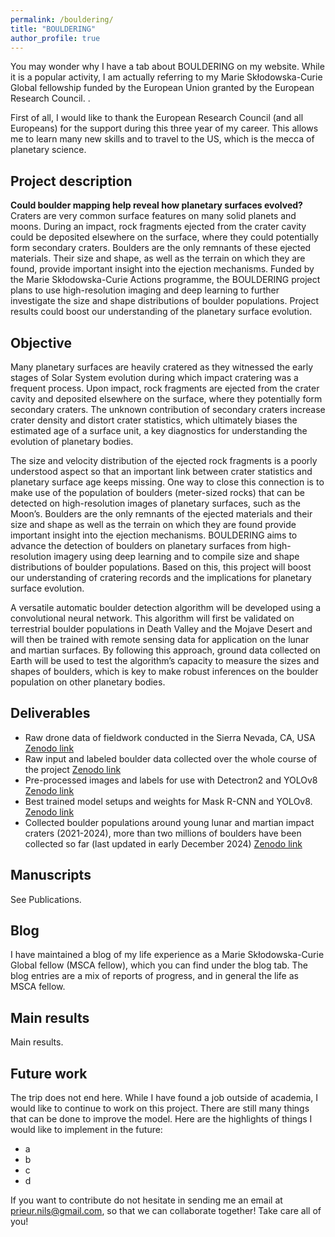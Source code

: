 ```yaml
---
permalink: /bouldering/
title: "BOULDERING"
author_profile: true
---
```


You may wonder why I have a tab about BOULDERING on my website. While it is a popular activity, I am actually referring to my Marie Skłodowska-Curie Global fellowship funded by the European Union granted by the European Research Council. <ChatGPT please add a sentence here about what is a Marie Curie global fellowship and how it gives opportunity for young researcher>.  

First of all, I would like to thank the European Research Council (and all Europeans) for the support during this three year of my career. This allows me to learn many new skills and to travel to the US, which is the mecca of planetary science. 

## Project description
**Could boulder mapping help reveal how planetary surfaces evolved?** <br>
Craters are very common surface features on many solid planets and moons. During an impact, rock fragments ejected from the crater cavity could be deposited elsewhere on the surface, where they could potentially form secondary craters. Boulders are the only remnants of these ejected materials. Their size and shape, as well as the terrain on which they are found, provide important insight into the ejection mechanisms. Funded by the Marie Skłodowska-Curie Actions programme, the BOULDERING project plans to use high-resolution imaging and deep learning to further investigate the size and shape distributions of boulder populations. Project results could boost our understanding of the planetary surface evolution.

## Objective 
Many planetary surfaces are heavily cratered as they witnessed the early stages of Solar System evolution during which impact cratering was a frequent process. Upon impact, rock fragments are ejected from the crater cavity and deposited elsewhere on the surface, where they potentially form secondary craters. The unknown contribution of secondary craters increase crater density and distort crater statistics, which ultimately biases the estimated age of a surface unit, a key diagnostics for understanding the evolution of planetary bodies.

The size and velocity distribution of the ejected rock fragments is a poorly understood aspect so that an important link between crater statistics and planetary surface age keeps missing. One way to close this connection is to make use of the population of boulders (meter-sized rocks) that can be detected on high-resolution images of planetary surfaces, such as the Moon’s. Boulders are the only remnants of the ejected materials and their size and shape as well as the terrain on which they are found provide important insight into the ejection mechanisms. BOULDERING aims to advance the detection of boulders on planetary surfaces from high-resolution imagery using deep learning and to compile size and shape distributions of boulder populations. Based on this, this project will boost our understanding of cratering records and the implications for planetary surface evolution.

A versatile automatic boulder detection algorithm will be developed using a convolutional neural network. This algorithm will first be validated on terrestrial boulder populations in Death Valley and the Mojave Desert and will then be trained with remote sensing data for application on the lunar and martian surfaces. By following this approach, ground data collected on Earth will be used to test the algorithm’s capacity to measure the sizes and shapes of boulders, which is key to make robust inferences on the boulder population on other planetary bodies.

## Deliverables
- Raw drone data of fieldwork conducted in the Sierra Nevada, CA, USA [Zenodo link](https://zenodo.org/records/8171052)
- Raw input and labeled boulder data collected over the whole course of the project [Zenodo link](https://zenodo.org/records/8171052)
- Pre-processed images and labels for use with Detectron2 and YOLOv8 [Zenodo link](https://zenodo.org/records/8171052)
- Best trained model setups and weights for Mask R-CNN and YOLOv8. [Zenodo link](https://zenodo.org/records/8171052)
- Collected boulder populations around young lunar and martian impact craters (2021-2024), more than two millions of boulders have been collected so far (last updated in early December 2024) [Zenodo link](https://zenodo.org/records/8171052)

## Manuscripts
See Publications. 

## Blog
I have maintained a blog of my life experience as a Marie Skłodowska-Curie Global fellow (MSCA fellow), which you can find under the blog tab. The blog entries are a mix of reports of progress, and in general the life as MSCA fellow.     

## Main results
Main results.

## Future work 
The trip does not end here. While I have found a job outside of academia, I would like to continue to work on this project. There are still many things that can be done to improve the model. Here are the highlights of things I would like to implement in the future:
- a
- b
- c
- d

If you want to contribute do not hesitate in sending me an email at prieur.nils@gmail.com, so that we can collaborate together! Take care all of you!  